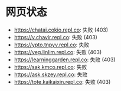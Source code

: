 # 网页状态
- https://chatai.cokio.repl.co: 失败 (403)
- https://v.chavir.repl.co: 失败 (403)
- https://ypto.tnpyv.repl.co: 失败
- https://veg.linlim.repl.co: 失败 (403)
- https://learninggarden.repl.co: 失败 (403)
- https://sak.kmco.repl.co: 失败
- https://ask.skzey.repl.co: 失败
- https://tote.kaikaixin.repl.co: 失败 (403)
